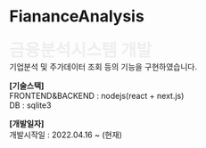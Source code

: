 # FiananceAnalysis
<strong style="font-size:30px; color:#eee;">금융분석시스템 개발</strong> <br>
기업분석 및 주가데이터 조회 등의 기능을 구현하였습니다. <br>

<b>[기술스택]</b> <br>
FRONTEND&BACKEND : nodejs(react + next.js) <br>
DB : sqlite3 <br>

<b>[개발일자]</b> <br>
개발시작일 : 2022.04.16 ~ (현재) <br>
